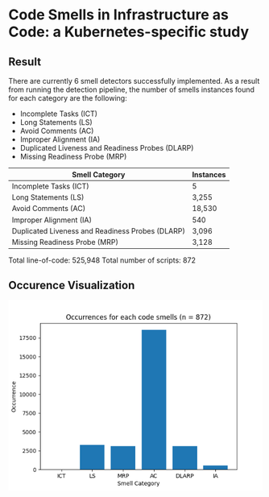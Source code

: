 # Code Smells in Infrastructure as Code: a Kubernetes-specific study

## Result

There are currently 6 smell detectors successfully implemented. As a result from running the detection pipeline,
the number of smells instances found for each category are the following:

- Incomplete Tasks (ICT)
- Long Statements (LS)
- Avoid Comments (AC)
- Improper Alignment (IA)
- Duplicated Liveness and Readiness Probes (DLARP)
- Missing Readiness Probe (MRP)

| Smell Category                                   | Instances |
| ------------------------------------------------ | --------- |
| Incomplete Tasks (ICT)                           | 5         |
| Long Statements (LS)                             | 3,255     |
| Avoid Comments (AC)                              | 18,530    |
| Improper Alignment (IA)                          | 540       |
| Duplicated Liveness and Readiness Probes (DLARP) | 3,096     |
| Missing Readiness Probe (MRP)                    | 3,128     |

Total line-of-code: 525,948
Total number of scripts: 872

## Occurence Visualization

![Occurence Visualization](./assets/smell-occurences.png)

